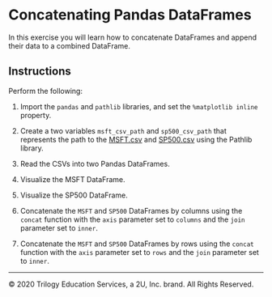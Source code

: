 # Concatenating Pandas DataFrames

In this exercise you will learn how to concatenate DataFrames and append their data to a combined DataFrame.

## Instructions

Perform the following:

1. Import the `pandas` and `pathlib` libraries, and set the `%matplotlib inline` property.

2. Create a two variables `msft_csv_path` and `sp500_csv_path` that represents the path to the [MSFT.csv](Resources/MSFT.csv) and [SP500.csv](Resources/SP500.csv) using the Pathlib library.

3. Read the CSVs into two Pandas DataFrames.

4. Visualize the MSFT DataFrame.

5. Visualize the SP500 DataFrame.

6. Concatenate the `MSFT` and `SP500` DataFrames by columns using the `concat` function with the `axis` parameter set to `columns` and the `join` parameter set to `inner`.

7. Concatenate the `MSFT` and `SP500` DataFrames by rows using the `concat` function with the `axis` parameter set to `rows` and the `join` parameter set to `inner`.

---

© 2020 Trilogy Education Services, a 2U, Inc. brand. All Rights Reserved.
